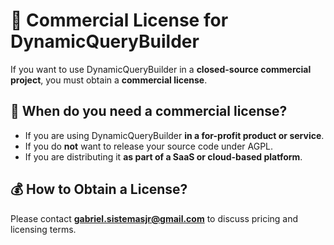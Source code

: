 # 📜 Commercial License for DynamicQueryBuilder

If you want to use DynamicQueryBuilder in a **closed-source commercial project**, you must obtain a **commercial license**.

## 🔹 When do you need a commercial license?

- If you are using DynamicQueryBuilder **in a for-profit product or service**.
- If you do **not** want to release your source code under AGPL.
- If you are distributing it **as part of a SaaS or cloud-based platform**.

## 💰 How to Obtain a License?

Please contact **gabriel.sistemasjr@gmail.com** to discuss pricing and licensing terms.
